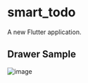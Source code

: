 # smart_todo

A new Flutter application.

## Drawer Sample

![image](https://user-images.githubusercontent.com/57319246/71898204-b32e0780-317e-11ea-9954-545502ca4900.png)
